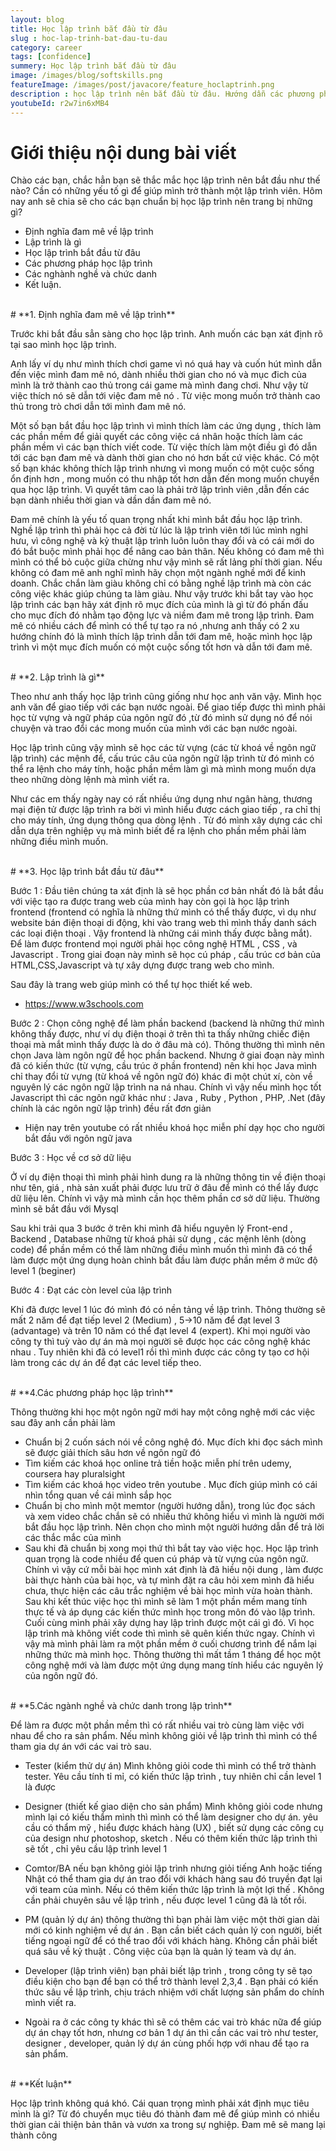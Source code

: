 ```yaml
---
layout: blog
title: Học lập trình bắt đầu từ đâu
slug : hoc-lap-trinh-bat-dau-tu-dau
category: career
tags: [confidence]
summery: Học lập trình bắt đầu từ đâu  
image: /images/blog/softskills.png
featureImage: /images/post/javacore/feature_hoclaptrinh.png
description : học lập trình nên bắt đầu từ đâu. Hướng dẫn các phương phương pháp học lập trình cho người tự học java. Hiểu được học lập trình là gì. Hướng dẫn con đường tự học java cơ bản tới nâng cao. Cơ hội nghề nghiệp cho các bạn sau khi tự học java.
youtubeId: r2w7in6xMB4
---
```


# **Giới thiệu nội dung bài viết**

Chào các bạn, chắc hẳn bạn sẽ thắc mắc học lập trình nên bắt đầu như thế nào? Cần có những yếu tố gì để giúp mình trở thành một lập trình viên. Hôm nay anh sẽ chia sẽ cho các bạn chuẩn bị học lập trình nên trang bị những gì?

- Định nghĩa đam mê về lập trình
- Lập trình là gì
- Học lập trình bắt đầu từ đâu
- Các phương pháp học lập trình
- Các nghành nghề và chức danh
- Kết luận.

<br>
# **1. Định nghĩa đam mê về lập trình**

Trước khi bắt đầu sẳn sàng cho học lập trình. Anh muốn các bạn xát định rõ tại sao mình học lập trình.

Anh lấy ví dụ như mình thích chơi game vì nó quá hay và cuốn hút mình dẫn đến việc mình đam mê nó, dành nhiều thời gian cho nó và mục đich của mình là trở thành cao thủ trong cái game mà mình đang chơi. Như vậy từ việc thích nó sẽ dẫn tới việc đam mê nó . Từ việc mong muốn trở thành cao thủ trong trò chơi dẫn tới mình đam mê nó.

Một số bạn bắt đầu học lập trình  vì mình thích làm các ứng dụng , thích làm các phần mềm để giải quyết các công việc cá nhân hoặc thích làm các phần mềm vì các bạn thích viết code. Từ việc thích làm một điều gì đó dẫn tới các bạn đam mê và dành thời gian cho nó hơn bất cứ việc khác. Có một số bạn khác không thích lập trình nhưng vì mong muốn có một cuộc sống ổn định hơn , mong muốn có thu nhập tốt hơn dẫn đến mong muốn chuyển qua học lập trình. Vì quyết tâm cao là phải trở lập trình viên ,dẫn đến các bạn  dành nhiều thời gian và dần dần đam mê nó.  

Đam mê chính là yếu tố quan trọng nhất khi mình bắt đầu học lập trình. Nghề lập trình thì phải học cả đời từ lúc là lập trình viên tới lúc mình nghỉ hưu, vì công nghệ và kỷ thuật lập trình luôn luôn thay đổi và có cái mới do đó bắt buộc mình phải học để nâng cao bản thân. Nếu không có đam mê thì mình có thể bỏ cuộc giữa chừng như vậy mình sẽ rất lảng phí thời gian. Nếu không có đam mê anh nghĩ mình hãy chọn một ngành nghề mới để kinh doanh. Chắc chắn làm giàu không chỉ có bằng nghề lập trình mà còn các công việc khác giúp chúng ta làm giàu. Như vậy trước khi bắt tay vào học lập trình các bạn hãy xát định rõ mục đích của mình là gì từ đó phấn đấu cho mục đích đó nhằm tạo động lực và niềm đam mê trong lập trình. Đam mê có nhiều cách để mình có thể tự tạo ra nó ,nhưng anh thấy có 2 xu hướng chính đó là mình thích lập trình dẫn tới đam mê, hoặc mình học lập trình vì một mục đích muốn có một cuộc sống tốt hơn và dẫn tới đam mê.

<br>
# **2. Lập trình là gì**

Theo như anh thấy học lập trình cũng giống như học anh văn vậy. Mình học anh văn để giao tiếp với các bạn nước ngoài. Để giao tiếp được thì mình phải học từ vựng và ngữ pháp của ngôn ngữ đó ,từ đó mình sử dụng nó để nói chuyện và trao đổi các mong muốn của mình với các bạn nước ngoài.

Học lập trình cũng vậy mình sẽ học các từ vựng (các từ khoá về ngôn ngữ lập trình) các mệnh để, cấu trúc câu của ngôn ngữ lập trình từ đó mình có thể ra lệnh cho máy tính, hoặc phần mềm làm gì mà mình mong muốn dựa theo những dòng lệnh mà mình viết ra.

Như các em thấy ngày nay có rất nhiều ứng dụng như ngân hàng, thương mại điện tử được lập trình ra bời vì mình hiểu được cách giao tiếp , ra chỉ thị cho máy tính, ứng dụng thông qua dòng lệnh . Từ đó mình xây dựng các chỉ dẫn dựa trên nghiệp vụ mà mình biết để ra lệnh cho phần mềm phải làm những điều mình muốn.

<br>
# **3. Học lập trình bắt đầu từ đâu**

Bước 1 : Đầu tiên chúng ta xát định là sẽ học phần cơ bản nhất đó là bắt đầu với việc tạo ra được trang web của mình hay còn gọi là học lập trình frontend (frontend có nghĩa là những thứ mình có thể thấy được, vì dụ như website bán điện thoại di động, khi vào trang web thì mình thấy danh sách các loại điện thoại . Vậy frontend là những cái mình thấy được bằng mắt). Để làm được frontend mọi người phải học công nghệ HTML , CSS , và Javascript . Trong giai đoạn này mình sẽ học cú pháp , cấu trúc cơ bản của HTML,CSS,Javascript và tự xây dựng được trang web cho mình.

Sau đây là trang web giúp mình có thể tự học thiết kế web.
- https://www.w3schools.com

Bước 2 : Chọn công nghệ để làm phần backend (backend là những thứ mình không thấy được, như ví dụ điện thoại ở trên thì ta thấy những chiếc điện thoại mà mắt mình thấy được là do ở đâu mà có). Thông thường thì mình nên chọn Java làm ngôn ngữ để học phần backend. Nhưng ở giai đoạn này mình đã có kiến thức (từ vựng, cầu trúc ở phần frontend) nên khi học Java mình chỉ thay đổi từ vựng (từ khoá về ngôn ngữ đó) khác đi một chút xí, còn về nguyên lý các ngôn ngữ lập trình na ná nhau. Chính vì vậy nếu mình học tốt Javascript thì các ngôn ngữ khác như : Java , Ruby , Python , PHP, .Net (đây chính là các ngôn ngữ lập trình) đều rất đơn giản

- Hiện nay trên youtube có rất nhiều khoá học miễn phí dạy học cho người bắt đầu với ngôn ngữ java

Bước 3 : Học về cơ sở dữ liệu

Ở ví dụ điện thoại thì mình phải hình dung ra là những thông tin về điện thoại như tên, giá , nhà sản xuất phải được lưu trữ ở đâu để mình có thể lấy được dữ liệu lên. Chính vì vậy mà mình cần học thêm phần cơ sở dữ liệu. Thường mình sẽ bắt đầu với Mysql

Sau khi trải qua 3 bước ở trên khi mình đã hiểu nguyên lý Front-end , Backend , Database những từ khoá phải sử dụng , các mệnh lênh (dòng code) để phần mềm có thể làm những điều mình muốn thì mình đã có thể làm được một ứng dụng hoàn chỉnh bắt đầu làm được phần mềm ở mức độ level 1 (beginer)

Bước 4 : Đạt các còn level của lập trình

Khi đã được level 1 lúc đó mình đó có nền tảng về lập trình. Thông thường sẽ mất 2 năm để đạt tiếp level 2 (Medium) , 5->10 năm để đạt level 3 (advantage) và trên 10 năm có thể đạt level 4 (expert). Khi mọi người vào công ty thì tuỳ vào dự án mà mọi người sẽ được học các công nghệ khác nhau . Tuy nhiên khi đã có level1 rồi thì mình được các công ty tạo cơ hội làm trong các dự án để đạt các level tiếp theo.

<br>
# **4.Các phương pháp học lập trình**

Thông thường khi học một ngôn ngữ mới hay một công nghệ mới các việc sau đây anh cần phải làm

- Chuẩn bị 2 cuốn sách nói về công nghệ đó. Mục đích khi đọc sách mình sẽ được giải thích sâu hơn về ngôn ngữ đó
- Tìm kiếm các khoá học online trả tiền hoặc miễn phí trên udemy, coursera hay pluralsight
- Tìm kiếm các khoá học video trên youtube . Mục đích giúp mình có cái nhìn tổng quan về cái mình sắp học
- Chuẩn bị cho mình một memtor (người hướng dẫn), trong lúc đọc sách và xem video chắc chắn sẽ có
nhiều thứ không hiểu vì mình là người mới bắt đầu học lập trình. Nên chọn cho mình một người hướng dẫn để trả lời các thắc mắc của mình
- Sau khi đã chuẩn bị xong mọi thứ thì bắt tay vào việc học. Học lập trình quan trọng là code nhiều để quen cú pháp và từ vựng của ngôn ngữ. Chính vì vậy cứ mỗi bài học mình xát định là đã hiều nội dung , làm được bài thực hành của bài học, và tự mình đặt ra câu hỏi  xem mình đã hiểu chưa, thực hiện các câu trắc nghiệm về bài học mình vừa hoàn thành. Sau khi kết thúc việc học thì mình sẽ làm 1 một phần mềm mang tính thực tế và áp dụng các kiến thức mình học trong môn đó vào lập trình. Cuối cùng mình phải xây dựng hay lập trình được một cái gì đó. Vì học lập trình mà không viết code thì mình sẽ quên kiến thức ngay. Chính vì vậy mà mình phải làm ra một phần mềm ở cuối chương trình để nắm lại những thức mà mình học. Thông thường thì mất tầm 1 tháng để học một công nghệ mới và làm được một ứng dụng mang tính hiểu các nguyên lý của ngôn ngữ đó.

<br>
# **5.Các ngành nghề và chức danh trong lập trình**

Để làm ra được một phần mềm thì có rất nhiều vai trò cùng làm việc với nhau để cho ra sản phẩm. Nếu mình không giỏi về lập trình thì mình có thể tham gia dự án với các vai trò sau.

- Tester (kiểm thử dự án) Mình không giỏi code thì mình có thể trở thành tester. Yêu cầu tính tỉ mỉ, có kiến thức lập trình , tuy nhiên chỉ cần level 1 là được
- Designer (thiết kế giao diện cho sản phẩm) Mình không giỏi code nhưng mình lại có kiếu thẩm mình thì mình có thể làm designer cho dự án. yêu cầu có thẩm mỹ , hiểu được khách hàng (UX) , biết sử dụng các công cụ của design như photoshop, sketch . Nếu có thêm kiến thức lập trình thì sẽ tốt , chỉ yêu cầu lập trình level 1
- Comtor/BA  nếu bạn không giỏi lập trình nhưng giỏi tiếng Anh hoặc tiếng Nhật có thể tham gia dự án trao đổi với khách hàng sau đó truyền đạt lại với team của mình. Nếu có thêm kiến thức lập trình là một lợi thế . Không cần phải chuyên sâu về lập trình , nếu được level 1 cũng đã là tốt rồi.
- PM (quản lý dự án) thông thường thì bạn phải làm việc một thời gian dài mới có kinh nghiệm  về dự án . Bạn cần biết cách quản lý con người, biết tiếng ngoại ngữ để có thể trao đổi với khách hàng. Không cần phải biết quá sâu về kỷ thuật . Công việc của bạn là quản lý team và dự án.
- Developer (lập trình viên) bạn phải biết lập trình , trong công ty sẽ tạo điều kiện cho bạn để bạn có thể trở thành level 2,3,4 . Bạn phải có kiến thức sâu về lập trình, chịu trách nhiệm với chất lượng sản phẩm do chính mình viết ra.

- Ngoài ra ở các công ty khác thì sẽ có thêm các vai trò khác nữa để giúp dự án chạy tốt hơn, nhưng cơ bản 1 dự án thì cần các vai trò như tester, designer , developer, quản lý dự án cùng phối hợp với nhau để tạo ra sản phẩm.

<br>
# **Kết luận**

Học lập trình không quá khó. Cái quan trọng mình phải xát định mục tiêu mình là gì? Từ đó chuyển mục tiêu đó thành đam mê để giúp mình có nhiều thời gian cải thiện bản thân và vươn xa trong sự nghiệp. Đam mê sẽ mang lại thành công
